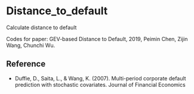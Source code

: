 # Distance_to_default

Calculate distance to default

Codes for paper: GEV-based Distance to Default, 2019, Peimin Chen, Zijin Wang, Chunchi Wu.

## Reference 
- Duffie, D., Saita, L., & Wang, K. (2007). Multi-period corporate default prediction with stochastic covariates. Journal of Financial Economics
